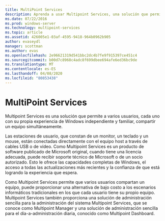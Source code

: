 ```yaml
---
title: MultiPoint Services
description: Aprenda a usar Multipoint Services, una solución que permite a varios usuarios tener acceso al mismo sistema
ms.date: 07/22/2016
ms.prod: windows-server
ms.technology: multipoint-services
ms.topic: article
ms.assetid: 426005e1-03af-4595-9418-964b0962b905
author: evaseydl
manager: scottman
ms.author: evas
ms.openlocfilehash: 2e96621319d541bbc2dc4b7fe9f915397ce451c4
ms.sourcegitcommit: b00d7c8968c4adc8f699dbee694afe6ed36bc9de
ms.translationtype: MT
ms.contentlocale: es-ES
ms.lasthandoff: 04/08/2020
ms.locfileid: "80853438"
---
```

# <a name="multipoint-services"></a>MultiPoint Services
Multipoint Services es una solución que permite a varios usuarios, cada uno con su propia experiencia de Windows independiente y familiar, compartir un equipo simultáneamente.

Las estaciones de usuario, que constan de un monitor, un teclado y un mouse, están conectadas directamente con el equipo host a través de cables USB o de vídeo. Como Multipoint Services es un producto de software publicado de Microsoft original, cuando tiene una licencia adecuada, puede recibir soporte técnico de Microsoft o de un socio autorizado. Esto le ofrece las capacidades completas de Windows, el acceso a todas las actualizaciones más recientes y la confianza de que está logrando la experiencia que espera.

Como Multipoint Services permite que varios usuarios compartan un equipo, puede proporcionar una alternativa de bajo costo a los escenarios informáticos tradicionales en los que cada usuario tiene su propio equipo. Multipoint Services también proporciona una solución de administración sencilla para la administración del sistema Multipoint Services, que se conoce como Multipoint Manager y una solución de administración sencilla para el día\-a\-administración diaria, conocido como Multipoint Dashboard.  
  